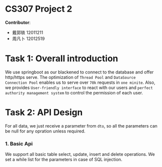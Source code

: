 # CS307 Project 2

**Contributor**:

- 戴郭轶 12011211
- 周凡卜 12012519

# Task 1: Overall introduction 

We use springboot as our blackened to connect to the database and offer http/https serve. The optimization of  `Thread Pool` and `DataSource Connection Pool` enables us to serve over `70k` requests in `one minite`. Also,  we provides `User-friendly interface` to react with our users and `perfect authority management system` to control the permission of each user.

# Task 2: API Design

For all data, we just receive a parameter from `dto`, so all the parameters can be null for any opration unless required.

### 1. Basic Api

We support all basic table select, update, insert and delete operations. We set a while list for the parameters in case of SQL injection.



